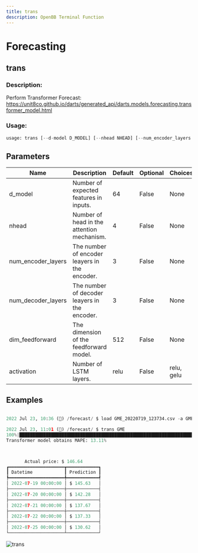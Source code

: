 ```yaml
---
title: trans
description: OpenBB Terminal Function
---
```


# Forecasting

## trans

### Description: 

Perform Transformer Forecast: https://unit8co.github.io/darts/generated_api/darts.models.forecasting.transformer_model.html

### Usage: 
```python
usage: trans [--d-model D_MODEL] [--nhead NHEAD] [--num_encoder_layers NUM_ENCODER_LAYERS] [--num_decoder_layers NUM_DECODER_LAYERS] [--dim_feedforward DIM_FEEDFORWARD] [--activation {relu,gelu}]
```

## Parameters

| Name | Description | Default | Optional | Choices |
| ---- | ----------- | ------- | -------- | ------- |
| d_model | Number of expected features in inputs. | 64 | False | None |
| nhead | Number of head in the attention mechanism. | 4 | False | None |
| num_encoder_layers | The number of encoder leayers in the encoder. | 3 | False | None |
| num_decoder_layers | The number of decoder leayers in the encoder. | 3 | False | None |
| dim_feedforward | The dimension of the feedforward model. | 512 | False | None |
| activation | Number of LSTM layers. | relu | False | relu, gelu |


## Examples

```python

2022 Jul 23, 10:36 (🦋) /forecast/ $ load GME_20220719_123734.csv -a GME

2022 Jul 23, 11:01 (🦋) /forecast/ $ trans GME
100%|███████████████████████████████████████████████████████████████████████████████████████████████████████████████████████████████████████████████████████████████████████████████████████████████████████████████| 115/115 [00:23<00:00,  4.88it/s]
Transformer model obtains MAPE: 13.11%



       Actual price: $ 146.64
┏━━━━━━━━━━━━━━━━━━━━━┳━━━━━━━━━━━━┓
┃ Datetime            ┃ Prediction ┃
┡━━━━━━━━━━━━━━━━━━━━━╇━━━━━━━━━━━━┩
│ 2022-07-19 00:00:00 │ $ 145.63   │
├─────────────────────┼────────────┤
│ 2022-07-20 00:00:00 │ $ 142.28   │
├─────────────────────┼────────────┤
│ 2022-07-21 00:00:00 │ $ 137.67   │
├─────────────────────┼────────────┤
│ 2022-07-22 00:00:00 │ $ 137.33   │
├─────────────────────┼────────────┤
│ 2022-07-25 00:00:00 │ $ 130.62   │
└─────────────────────┴────────────┘

```

![trans](https://user-images.githubusercontent.com/72827203/180615423-948cc67c-cead-4e13-9cab-c348bc4c86ab.png)

